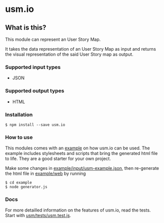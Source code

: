 # usm.io

## What is this?
This module can represent an User Story Map.

It takes the data representation of an User Story Map as input and returns the visual representation of the said User Story map as output.

### Supported input types
* JSON

### Supported output types
* HTML

### Installation

    $ npm install --save usm.io

### How to use

This modules comes with an [example](example) on how usm.io can be used. The example includes stylesheets and scripts that bring the generated html file to life. They are a good starter for your own project.

Make some changes in [example/input/usm-example.json](example/input/usm-example.json), then re-generate the html file in [example/web](example/web) by running

    $ cd example
    $ node generator.js

### Docs

For more detailled information on the features of usm.io, read the tests. Start with [usm/tests/usm.test.js](usm/tests/usm.test.js).
